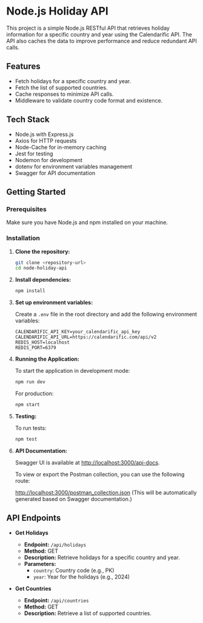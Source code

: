 # Node.js Holiday API

This project is a simple Node.js RESTful API that retrieves holiday information for a specific country and year using the Calendarific API. The API also caches the data to improve performance and reduce redundant API calls.

## Features

- Fetch holidays for a specific country and year.
- Fetch the list of supported countries.
- Cache responses to minimize API calls.
- Middleware to validate country code format and existence.

## Tech Stack

- Node.js with Express.js
- Axios for HTTP requests
- Node-Cache for in-memory caching
- Jest for testing
- Nodemon for development
- dotenv for environment variables management
- Swagger for API documentation

## Getting Started

### Prerequisites

Make sure you have Node.js and npm installed on your machine.

### Installation

1. **Clone the repository:**

   ```bash
   git clone <repository-url>
   cd node-holiday-api
   ```

2. **Install dependencies:**

   ```bash
   npm install
   ```

3. **Set up environment variables:**

   Create a `.env` file in the root directory and add the following environment variables:

   ```env
   CALENDARIFIC_API_KEY=your_calendarific_api_key
   CALENDARIFIC_API_URL=https://calendarific.com/api/v2
   REDIS_HOST=localhost
   REDIS_PORT=6379
   ```

4. **Running the Application:**

   To start the application in development mode:

   ```bash
   npm run dev
   ```

   For production:

   ```bash
   npm start
   ```

5. **Testing:**

   To run tests:

   ```bash
   npm test
   ```

6. **API Documentation:**

   Swagger UI is available at [http://localhost:3000/api-docs](http://localhost:3000/api-docs).

   To view or export the Postman collection, you can use the following route:

   [http://localhost:3000/postman_collection.json](http://localhost:3000/postman_collection.json) (This will be automatically generated based on Swagger documentation.)

## API Endpoints

- **Get Holidays**

  - **Endpoint:** `/api/holidays`
  - **Method:** GET
  - **Description:** Retrieve holidays for a specific country and year.
  - **Parameters:**
    - `country`: Country code (e.g., PK)
    - `year`: Year for the holidays (e.g., 2024)

- **Get Countries**
  - **Endpoint:** `/api/countries`
  - **Method:** GET
  - **Description:** Retrieve a list of supported countries.

